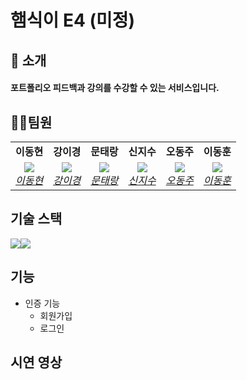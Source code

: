 # 햄식이 E4 (미정)

## 📑 소개
#### 포트폴리오 피드백과 강의를 수강할 수 있는 서비스입니다. 

## 💇‍♂️팀원  

<table>
    <tr align="center">
        <td><B>이동현<B></td>
        <td><B>강이경<B></td>
        <td><B>문태랑<B></td>
        <td><B>신지수<B></td>
        <td><B>오동주<B></td>
        <td><B>이동훈<B></td>
    </tr>
    <tr align="center">
        <td>
            <img src="https://avatars.githubusercontent.com/u/151101433?v=4?size=150">
            <br>
            <a href="https://github.com/hyun0509-iva"><I>이동현</I></a>
        </td>
        <td>
            <img src="https://avatars.githubusercontent.com/u/143483436?v=4?size=150">
            <br>
            <a href="https://github.com/Yiky000"><I>강이경</I></a>
        </td>
        <td>
            <img src="https://avatars.githubusercontent.com/u/81846002?v=4?size=150">
            <br>
            <a href="https://github.com/RangCloud"><I>문태랑</I></a>
        </td>
        <td>
            <img src="https://avatars.githubusercontent.com/u/114233139?v=4?size=150">
            <br>
            <a href="https://github.com/catmaker"><I>신지수</I></a>
        </td>
        <td>
            <img src="https://avatars.githubusercontent.com/u/143368163?v=4?size=150">
            <br>
            <a href="https://github.com/yuio12"><I>오동주</I></a>
        </td>
        <td>
            <img src="https://avatars.githubusercontent.com/u/77167015?v=4?size=150">
            <br>
            <a href="https://github.com/Dong-Hoon94"><I>이동훈</I></a>
        </td>
    </tr>
</table>


## 기술 스택
<img src="https://camo.githubusercontent.com/494b0f23952229478851f520adfe3e140e629a5f0423e7c9d6c333ed88be65a0/68747470733a2f2f696d672e736869656c64732e696f2f62616467652f52656163742d3631444146423f7374796c653d666c61742d737175617265266c6f676f3d5265616374266c6f676f436f6c6f723d7768697465" /><img src="https://camo.githubusercontent.com/7b5faed2109f9889f33b9db197d0c222e74ca52029b20bba0a08ce2e60df62d4/68747470733a2f2f696d672e736869656c64732e696f2f62616467652f7265616374526f757465722d4341343234353f7374796c653d666c61742d737175617265266c6f676f3d7265616374526f75746572266c6f676f436f6c6f723d303030" /><img src="" />

## 기능 
 - 인증 기능  
   -  회원가입
   -  로그인




## 시연 영상
